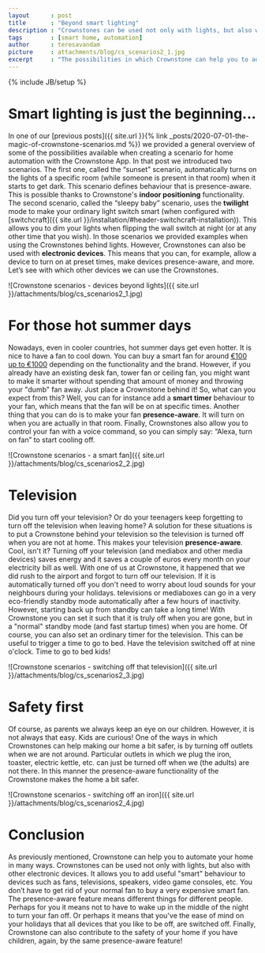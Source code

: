 ```yaml
---
layout      : post
title       : "Beyond smart lighting"
description : "Crownstones can be used not only with lights, but also with other electronic devices. This means that you can for example, add a smart timer behaviour to some devices, make some other devices presence aware, and more."
tags        : [smart home, automation]
author      : teresavandam
picture     : attachments/blog/cs_scenarios2_1.jpg
excerpt     : "The possibilities in which Crownstone can help you to automate your home are very diverse. Crownstones can be used not only with lights, but also with other electronic devices. It allows you to add useful functions to  devices such as fans, TVs, speakers, video game consoles, etc."
---
```

{% include JB/setup %}

# Smart lighting is just the beginning...

In one of our [previous posts]({{ site.url }}{% link _posts/2020-07-01-the-magic-of-crownstone-scenarios.md %}) we provided a general overview of some of the possibilities available when creating a scenario for home automation with the Crownstone App. In that post we introduced two scenarios. The first one, called the “sunset” scenario, automatically turns on the lights of a specific room (while someone is present in that room) when it starts to get dark. This scenario defines behaviour that is presence-aware. This is possible thanks to Crownstone's **indoor positioning** functionality. The second scenario, called the “sleepy baby” scenario, uses the **twilight** mode to make your ordinary light switch smart (when configured with [switchcraft]({{ site.url }}/installation/#header-switchcraft-installation)). This allows you to dim your lights when flipping the wall switch at night (or at any other time that you wish). In those scenarios we provided examples when using the Crownstones behind lights. However, Crownstones can also be used with **electronic devices**. This means that you can, for example, allow a device to turn on at preset times, make devices presence-aware, and more. Let’s see with which other devices we can use the Crownstones.

![Crownstone scenarios - devices beyond lights]({{ site.url }}/attachments/blog/cs_scenarios2_1.jpg)

# For those hot summer days

Nowadays, even in cooler countries, hot summer days get even hotter. It is nice to have a fan to cool down. 
You can buy a smart fan for around [€100 up to €1000](https://ideaing.com/ideas/best-smart-ceiling-fans/) depending on the functionality and the brand.
However, if you already have an existing desk fan, tower fan or ceiling fan, you might want to make it smarter without spending that amount of money and throwing your "dumb" fan away. 
Just place a Crownstone behind it! So, what can you expect from this? Well, you can for instance add a **smart timer** behaviour to your fan, which means that the fan will be on at specific times. Another thing that you can do is to make your fan **presence-aware**. It will turn on when you are actually in that room. Finally, Crownstones also allow you to control your fan with a voice command, so you can simply say: “Alexa, turn on fan” to start cooling off.

![Crownstone scenarios - a smart fan]({{ site.url }}/attachments/blog/cs_scenarios2_2.jpg)

# Television

Did you turn off your television? Or do your teenagers keep forgetting to turn off the television when leaving home? A solution for these situations is to put a Crownstone behind your television so the television is turned off when you are not at home. This makes your television **presence-aware**. Cool, isn't it?
Turning off your television (and mediabox and other media devices) saves energy and it saves a couple of euros every month on your electricity bill as well. 
With one of us at Crownstone, it happened that we did rush to the airport and forgot to turn off our television. If it is automatically turned off you don't need to worry about loud sounds for your neighbours during your holidays. 
televisions or mediaboxes can go in a very eco-friendly standby mode automatically after a few hours of inactivity. However, starting back up from standby can take a long time! With Crownstone you can set it such that it is truly off when you are gone, but in a "normal" standby mode (and fast startup times) when you are home. 
Of course, you can also set an ordinary timer for the television. This can be useful to trigger a time to go to bed. Have the television switched off at nine o'clock. Time to go to bed kids!

![Crownstone scenarios - switching off that television]({{ site.url }}/attachments/blog/cs_scenarios2_3.jpg)

# Safety first

Of course, as parents we always keep an eye on our children. However, it is not always that easy. Kids are curious! 
One of the ways in which Crownstones can help making our home a bit safer, is by turning off outlets when we are not around. Particular outlets in which we plug the iron, toaster, electric kettle, etc. can just be turned off when we (the adults) are not there.
In this manner the presence-aware functionality of the Crownstone makes the home a bit safer. 

![Crownstone scenarios - switching off an iron]({{ site.url }}/attachments/blog/cs_scenarios2_4.jpg)

# Conclusion

As previously mentioned, Crownstone can help you to automate your home in many ways. Crownstones can be used not only with lights, but also with other electronic devices. It allows you to add useful "smart" behaviour to devices such as fans, televisions, speakers, video game consoles, etc. You don’t have to get rid of your normal fan to buy a very expensive smart fan. The presence-aware feature means different things for different people. Perhaps for you it means not to have to wake up in the middle of the night to turn your fan off. Or perhaps it means that you've the ease of mind on your holidays that all devices that you like to be off, are switched off. Finally, Crownstone can also contribute to the safety of your home if you have children, again, by the same presence-aware feature!
